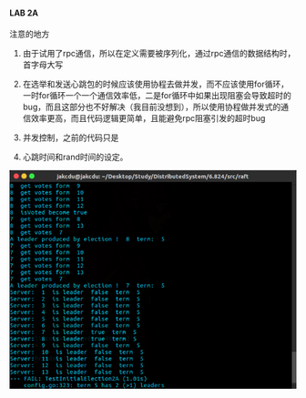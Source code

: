 #### LAB 2A

注意的地方



1. 由于试用了rpc通信，所以在定义需要被序列化，通过rpc通信的数据结构时，首字母大写



2. 在选举和发送心跳包的时候应该使用协程去做并发，而不应该使用for循环，一时for循环一个一个通信效率低，二是for循环中如果出现阻塞会导致超时的bug，而且这部分也不好解决（我目前没想到），所以使用协程做并发式的通信效率更高，而且代码逻辑更简单，且能避免rpc阻塞引发的超时bug
3. 并发控制，之前的代码只是

4.  心跳时间和rand时间的设定。





![1583900906795](img/1583900906795.png)



